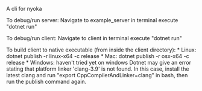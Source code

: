 A cli for nyoka

To debug/run server:
    Navigate to example_server in terminal
    execute "dotnet run"

To debug/run client:
    Navigate to client in terminal
    execute "dotnet run"

To build client to native executable (from inside the client directory):
    * Linux:
        dotnet publish -r linux-x64 -c release
    * Mac:
        dotnet publish -r osx-x64 -c release
    * Windows:
            haven't tried yet on windows
    Dotnet may give an error stating that platform linker 'clang-3.9' is not found. In this case, install the latest clang and run "export CppCompilerAndLinker=clang" in bash, then run the publish command again.
    
